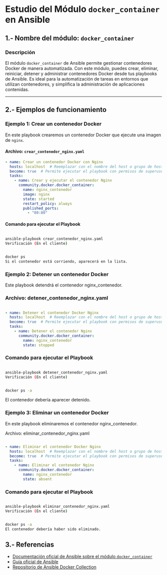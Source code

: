 # Estudio del Módulo `docker_container` en Ansible

## 1.- Nombre del módulo: `docker_container`

### Descripción

El módulo `docker_container` de Ansible permite gestionar contenedores Docker de manera automatizada. Con este módulo, puedes crear, eliminar, reiniciar, detener y administrar contenedores Docker desde tus playbooks de Ansible. Es ideal para la automatización de tareas en entornos que utilizan contenedores, y simplifica la administración de aplicaciones contenidas.

---

## 2.- Ejemplos de funcionamiento

### Ejemplo 1: Crear un contenedor Docker

En este playbook crearemos un contenedor Docker que ejecute una imagen de `nginx`.

#### Archivo: `crear_contenedor_nginx.yaml`

```yaml
- name: Crear un contenedor Docker con Nginx
  hosts: localhost  # Reemplazar con el nombre del host o grupo de hosts
  become: true  # Permite ejecutar el playbook con permisos de superusuario
  tasks:
    - name: Crear y ejecutar el contenedor Nginx
      community.docker.docker_container:
        name: nginx_contenedor
        image: nginx
        state: started
        restart_policy: always
        published_ports:
          - "80:80"
```
#### Comando para ejecutar el Playbook
```Bash

ansible-playbook crear_contenedor_nginx.yaml
Verificación (En el cliente)
```
```Bash

docker ps
Si el contenedor está corriendo, aparecerá en la lista.
```
### Ejemplo 2: Detener un contenedor Docker
Este playbook detendrá el contenedor nginx_contenedor.

### Archivo: detener_contenedor_nginx.yaml
```YAML

- name: Detener el contenedor Docker Nginx
  hosts: localhost  # Reemplazar con el nombre del host o grupo de hosts
  become: true  # Permite ejecutar el playbook con permisos de superusuario
  tasks:
    - name: Detener el contenedor Nginx
      community.docker.docker_container:
        name: nginx_contenedor
        state: stopped
```
### Comando para ejecutar el Playbook
```Bash

ansible-playbook detener_contenedor_nginx.yaml
Verificación (En el cliente)
```
```Bash

docker ps -a
```
El contenedor debería aparecer detenido.

### Ejemplo 3: Eliminar un contenedor Docker
En este playbook eliminaremos el contenedor nginx_contenedor.

Archivo: eliminar_contenedor_nginx.yaml
```YAML

- name: Eliminar el contenedor Docker Nginx
  hosts: localhost  # Reemplazar con el nombre del host o grupo de hosts
  become: true  # Permite ejecutar el playbook con permisos de superusuario
  tasks:
    - name: Eliminar el contenedor Nginx
      community.docker.docker_container:
        name: nginx_contenedor
        state: absent
```
### Comando para ejecutar el Playbook
```Bash

ansible-playbook eliminar_contenedor_nginx.yaml
Verificación (En el cliente)
```
```Bash

docker ps -a
El contenedor debería haber sido eliminado.
```
## **3.- Referencias**  

- [Documentación oficial de Ansible sobre el módulo `docker_container`](https://docs.ansible.com/ansible/latest/collections/community/docker/docker_container_module.html)
- [Guía oficial de Ansible](https://docs.ansible.com/)
- [Repositorio de Ansible Docker Collection](https://github.com/ansible-collections/docker)

